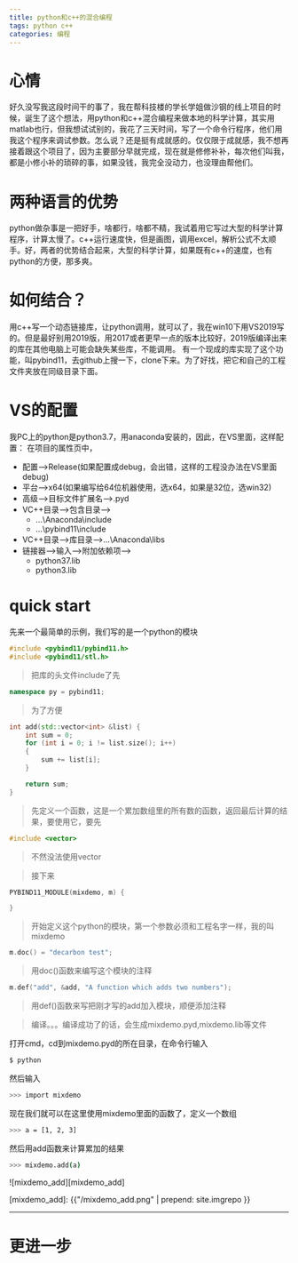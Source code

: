 ```yaml
---
title: python和c++的混合编程
tags: python c++ 
categories: 编程
---
```


# 心情
好久没写我这段时间干的事了，我在帮科技楼的学长学姐做沙钢的线上项目的时候，诞生了这个想法，用python和c++混合编程来做本地的科学计算，其实用matlab也行，但我想试试别的，我花了三天时间，写了一个命令行程序，他们用我这个程序来调试参数。怎么说？还是挺有成就感的。仅仅限于成就感，我不想再接着跟这个项目了，因为主要部分早就完成，现在就是修修补补，每次他们叫我，都是小修小补的琐碎的事，如果没钱，我完全没动力，也没理由帮他们。

<!-- more -->

# 两种语言的优势
python做杂事是一把好手，啥都行，啥都不精，我试着用它写过大型的科学计算程序，计算太慢了。c++运行速度快，但是画图，调用excel，解析公式不太顺手。好，两者的优势结合起来，大型的科学计算，如果既有c++的速度，也有python的方便，那多爽。

# 如何结合？
用c++写一个动态链接库，让python调用，就可以了，我在win10下用VS2019写的。但是最好别用2019版，用2017或者更早一点的版本比较好，2019版编译出来的库在其他电脑上可能会缺失某些库，不能调用。
有一个现成的库实现了这个功能，叫pybind11，去github上搜一下，clone下来。为了好找，把它和自己的工程文件夹放在同级目录下面。

# VS的配置
我PC上的python是python3.7，用anaconda安装的，因此，在VS里面，这样配置：
在项目的属性页中，
* 配置-->Release(如果配置成debug，会出错，这样的工程没办法在VS里面debug)
* 平台-->x64(如果编写给64位机器使用，选x64，如果是32位，选win32)
* 高级-->目标文件扩展名-->.pyd
* VC++目录-->包含目录-->
  * ...\Anaconda\include
  * ...\pybind11\include
* VC++目录-->库目录-->...\Anaconda\libs
* 链接器-->输入-->附加依赖项-->
  * python37.lib
  * python3.lib

# quick start
先来一个最简单的示例，我们写的是一个python的模块
```c++
#include <pybind11/pybind11.h> 
#include <pybind11/stl.h>
```

>把库的头文件include了先

```c++
namespace py = pybind11; 
```
>为了方便

```c++
int add(std::vector<int> &list) {
	int sum = 0;
	for (int i = 0; i != list.size(); i++)
	{
		sum += list[i];
	}

	return sum;
}
```
>先定义一个函数，这是一个累加数组里的所有数的函数，返回最后计算的结果，要使用它，要先

```c++
#include <vector>
```

>不然没法使用vector

>接下来

```c++
PYBIND11_MODULE(mixdemo, m) {

}
```

>开始定义这个python的模块，第一个参数必须和工程名字一样，我的叫mixdemo

```c++
m.doc() = "decarbon test";
```

>用doc()函数来编写这个模块的注释

```c++
m.def("add", &add, "A function which adds two numbers");
```

>用def()函数来写把刚才写的add加入模块，顺便添加注释

>编译。。。编译成功了的话，会生成mixdemo.pyd,mixdemo.lib等文件

打开cmd，cd到mixdemo.pyd的所在目录，在命令行输入
```bash
$ python
```

然后输入
```bash
>>> import mixdemo
```
现在我们就可以在这里使用mixdemo里面的函数了，定义一个数组
```bash
>>> a = [1, 2, 3]
```

然后用add函数来计算累加的结果
```bash
>>> mixdemo.add(a)
```


![mixdemo_add][mixdemo_add]

[mixdemo_add]: {{"/mixdemo_add.png" | prepend: site.imgrepo }}

---
# 更进一步







